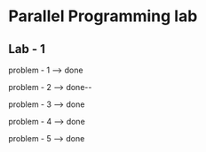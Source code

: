 Parallel Programming lab
========================

Lab - 1
-------------

problem - 1  --> done

problem - 2  --> done--

problem - 3  --> done

problem - 4  --> done

problem - 5  --> done
